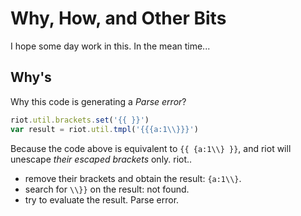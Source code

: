 
# Why, How, and Other Bits

I hope some day work in this. In the mean time...

## Why's

Why this code is generating a _Parse error_?
```js
riot.util.brackets.set('{{ }}')
var result = riot.util.tmpl('{{{a:1\\}}}')
```

Because the code above is equivalent to `{{ {a:1\\} }}`, and riot will unescape
_their escaped brackets_ only. riot..
- remove their brackets and obtain the result: `{a:1\\}`.
- search for `\\}}` on the result: not found.
- try to evaluate the result.
Parse error.

